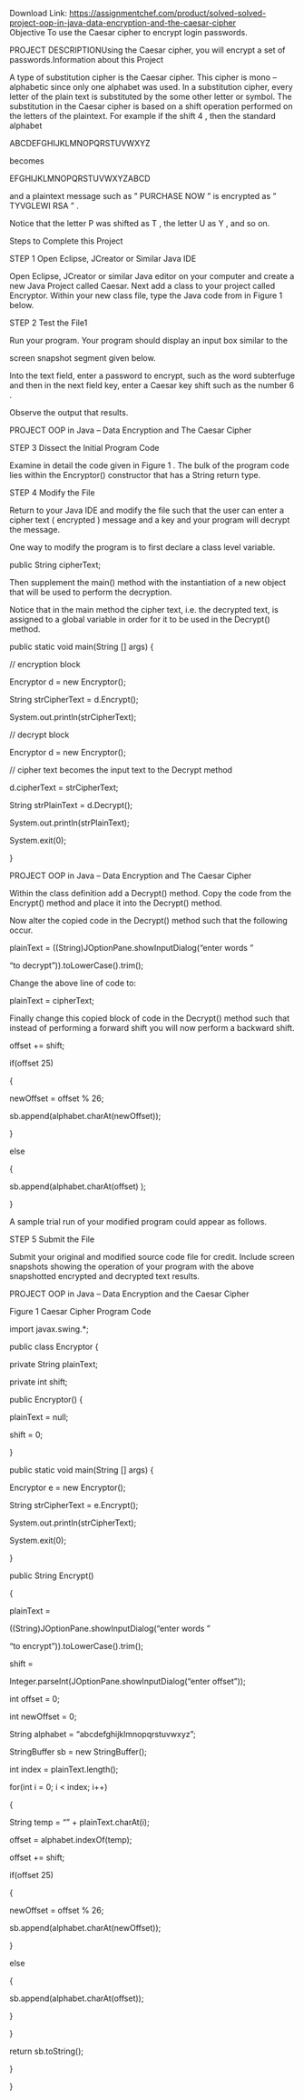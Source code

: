 Download Link: https://assignmentchef.com/product/solved-solved-project-oop-in-java-data-encryption-and-the-caesar-cipher
<br>
Objective To use the Caesar cipher to encrypt login passwords.

PROJECT DESCRIPTIONUsing the Caesar cipher, you will encrypt a set of passwords.Information about this Project

A type of substitution cipher is the Caesar cipher. This cipher is mono – alphabetic since only one alphabet was used. In a substitution cipher, every letter of the plain text is substituted by the some other letter or symbol. The substitution in the Caesar cipher is based on a shift operation performed on the letters of the plaintext. For example if the shift 4 , then the standard alphabet

ABCDEFGHIJKLMNOPQRSTUVWXYZ

becomes

EFGHIJKLMNOPQRSTUVWXYZABCD

and a plaintext message such as ” PURCHASE NOW ” is encrypted as ” TYVGLEWI RSA ” .

Notice that the letter P was shifted as T , the letter U as Y , and so on.

Steps to Complete this Project

STEP 1 Open Eclipse, JCreator or Similar Java IDE

Open Eclipse, JCreator or similar Java editor on your computer and create a new Java Project called Caesar. Next add a class to your project called Encryptor. Within your new class file, type the Java code from in Figure 1 below.

STEP 2 Test the File1

Run your program. Your program should display an input box similar to the

screen snapshot segment given below.

Into the text field, enter a password to encrypt, such as the word subterfuge and then in the next field key, enter a Caesar key shift such as the number 6 .

Observe the output that results.

PROJECT OOP in Java – Data Encryption and The Caesar Cipher

STEP 3 Dissect the Initial Program Code

Examine in detail the code given in Figure 1 . The bulk of the program code lies within the Encryptor() constructor that has a String return type.

STEP 4 Modify the File

Return to your Java IDE and modify the file such that the user can enter a cipher text ( encrypted ) message and a key and your program will decrypt the message.

One way to modify the program is to first declare a class level variable.

public String cipherText;

Then supplement the main() method with the instantiation of a new object that will be used to perform the decryption.

Notice that in the main method the cipher text, i.e. the decrypted text, is assigned to a global variable in order for it to be used in the Decrypt() method.

public static void main(String [] args) {

// encryption block

Encryptor d = new Encryptor();

String strCipherText = d.Encrypt();

System.out.println(strCipherText);

// decrypt block

Encryptor d = new Encryptor();

// cipher text becomes the input text to the Decrypt method

d.cipherText = strCipherText;

String strPlainText = d.Decrypt();

System.out.println(strPlainText);

System.exit(0);

}

PROJECT OOP in Java – Data Encryption and The Caesar Cipher

Within the class definition add a Decrypt() method. Copy the code from the Encrypt() method and place it into the Decrypt() method.

Now alter the copied code in the Decrypt() method such that the following occur.

plainText = ((String)JOptionPane.showInputDialog(“enter words ”


“to decrypt”)).toLowerCase().trim();

Change the above line of code to:

plainText = cipherText;

Finally change this copied block of code in the Decrypt() method such that instead of performing a forward shift you will now perform a backward shift.

offset += shift;

if(offset 25)

{

newOffset = offset % 26;

sb.append(alphabet.charAt(newOffset));

}

else

{

sb.append(alphabet.charAt(offset) );

}

A sample trial run of your modified program could appear as follows.

STEP 5 Submit the File

Submit your original and modified source code file for credit. Include screen snapshots showing the operation of your program with the above snapshotted encrypted and decrypted text results.

PROJECT OOP in Java – Data Encryption and the Caesar Cipher

Figure 1 Caesar Cipher Program Code

import javax.swing.*;

public class Encryptor {

private String plainText;

private int shift;

public Encryptor() {

plainText = null;

shift = 0;

}

public static void main(String [] args) {

Encryptor e = new Encryptor();

String strCipherText = e.Encrypt();

System.out.println(strCipherText);

System.exit(0);

}

public String Encrypt()

{

plainText =

((String)JOptionPane.showInputDialog(“enter words ”


“to encrypt”)).toLowerCase().trim();

shift =

Integer.parseInt(JOptionPane.showInputDialog(“enter offset”));

int offset = 0;

int newOffset = 0;

String alphabet = “abcdefghijklmnopqrstuvwxyz”;

StringBuffer sb = new StringBuffer();

int index = plainText.length();

for(int i = 0; i &lt; index; i++)

{

String temp = “” + plainText.charAt(i);

offset = alphabet.indexOf(temp);

offset += shift;

if(offset 25)

{

newOffset = offset % 26;

sb.append(alphabet.charAt(newOffset));

}

else

{

sb.append(alphabet.charAt(offset));

}

}

return sb.toString();

}

}